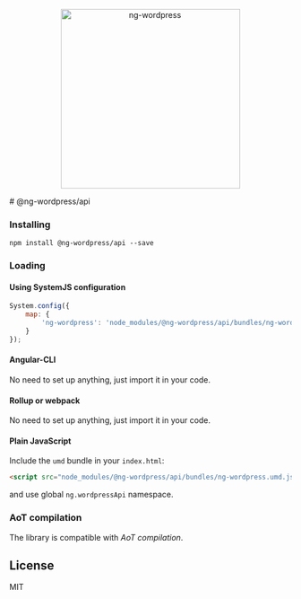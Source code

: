 <p align="center">
  <img src="https://avatars0.githubusercontent.com/u/37930764?s=200" alt="ng-wordpress" height="320"/>
</p>
# @ng-wordpress/api

### Installing
```Shell
npm install @ng-wordpress/api --save 
```
### Loading
#### Using SystemJS configuration
```JavaScript
System.config({
    map: {
        'ng-wordpress': 'node_modules/@ng-wordpress/api/bundles/ng-wordpress.umd.js'
    }
});
```
#### Angular-CLI
No need to set up anything, just import it in your code.
#### Rollup or webpack
No need to set up anything, just import it in your code.
#### Plain JavaScript
Include the `umd` bundle in your `index.html`:
```Html
<script src="node_modules/@ng-wordpress/api/bundles/ng-wordpress.umd.js"></script>
```
and use global `ng.wordpressApi` namespace.

### AoT compilation
The library is compatible with _AoT compilation_.

## License
MIT
